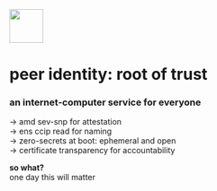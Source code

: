 <img src="https://github.com/user-attachments/assets/cfc01947-e273-4ee2-bab4-cad6e2125953" height="60">

# peer identity: root of trust
### an internet-computer service for everyone

-> amd sev-snp for attestation </br>
-> ens ccip read for naming </br>
-> zero-secrets at boot: ephemeral and open </br>
-> certificate transparency for accountability </br>

**__so what?__** </br>
one day this will matter
